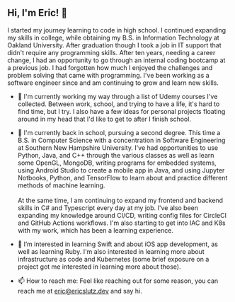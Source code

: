 ## Hi, I'm Eric! 👋

I started my journey learning to code in high school.  I continued expanding my skills in college, while obtaining my B.S. in Information Technology at Oakland University.  After graduation though I took a job in IT support that didn't require any programming skills. After ten years, needing a career change, I had an opportunity to go through an internal coding bootcamp at a previous job.  I had forgotten how much I enjoyed the challenges and problem solving that came with programming.  I've been working as a software engineer since and am continuing to grow and learn new skills.

- 🔭 I'm currently working my way through a list of Udemy courses I've collected.  Between work, school, and trying to have a life, it's hard to find time, but I try.  I also have a few ideas for personal projects floating around in my head that I'd like to get to after I finish school.

- 🌱 I'm currently back in school, pursuing a second degree.  This time a B.S. in Computer Science with a concentration in Software Engineering at Southern New Hampshire University.  I've had opportunities to use Python, Java, and C++ through the various classes as well as learn some OpenGL, MongoDB, writing programs for embedded systems, using Android Studio to create a mobile app in Java, and using Jupyter Notbooks, Python, and TensorFlow to learn about and practice different methods of machine learning.<br /><br />At the same time, I am continuing to expand my frontend and backend skills in C# and Typescript every day at my job.  I've also been expanding my knowledge around CI/CD, writing config files for CircleCI and GitHub Actions workflows.  I'm also starting to get into IAC and K8s with my work, which has been a learning experience.

- 👀 I’m interested in learning Swift and about iOS app development, as well as learning Ruby.  I'm also interested in learning more about infrastructure as code and Kubernetes (some brief exposure on a project got me interested in learning more about those).

- 📫 How to reach me: Feel like reaching out for some reason, you can reach me at [eric@ericslutz.dev](mailto:eric@ericslutz.dev) and say hi.
<!--
***

![Top Languages Card](https://github-readme-stats.vercel.app/api/top-langs/?username=eslutz&langs_count=8&layout=compact)-->
<!--https://github.com/anuraghazra/github-readme-stats-->
<!--
**eslutz/eslutz** is a ✨ _special_ ✨ repository because its `README.md` (this file) appears on your GitHub profile.

Here are some ideas to get you started:

- 🔭 I’m currently working on ...
- 🌱 I’m currently learning ...
- 👯 I’m looking to collaborate on ...
- 🤔 I’m looking for help with ...
- 💬 Ask me about ...
- 📫 How to reach me: ...
- 😄 Pronouns: ...
- ⚡ Fun fact: ...
-->
